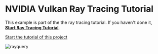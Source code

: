 ﻿# NVIDIA Vulkan Ray Tracing Tutorial

This example is part of the the ray tracing tutorial.
If you haven't done it, [**Start Ray Tracing Tutorial**](https://nvpro-samples.github.io/vk_raytracing_tutorial_KHR/).

[Start the tutorial of this project](https://nvpro-samples.github.io/vk_raytracing_tutorial_KHR/vkrt_tuto_rayquery.md.htm)

![rayquery](../docs/Images/rayquery.png)
